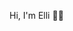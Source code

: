 Hi, I'm Elli ✌🏻

<!---
elli3ling/elli3ling is a ✨ special ✨ repository because its `README.md` (this file) appears on your GitHub profile.
You can click the Preview link to take a look at your changes.
--->
